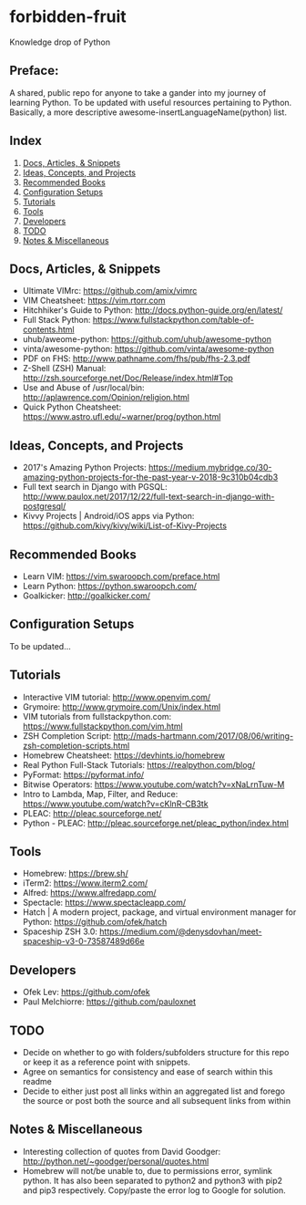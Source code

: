 # forbidden-fruit
Knowledge drop of Python

## Preface:

A shared, public repo for anyone to take a gander into my journey of learning Python. To be updated with useful resources pertaining to Python. Basically, a more descriptive awesome-insertLanguageName(python) list.

## Index
1. [Docs, Articles, & Snippets](#docs-,-articles-,-&-snippets)
2. [Ideas, Concepts, and Projects](#ideas-,-concepts-,-and-projects)
3. [Recommended Books](#recommended-books)
4. [Configuration Setups](#configuration-setups)
5. [Tutorials](*tutorials)
6. [Tools](#tools)
7. [Developers](#developers)
8. [TODO](#todo)
9. [Notes & Miscellaneous](#notes-&-miscellaneous)

## Docs, Articles, & Snippets

* Ultimate VIMrc: https://github.com/amix/vimrc
* VIM Cheatsheet: https://vim.rtorr.com
* Hitchhiker's Guide to Python: http://docs.python-guide.org/en/latest/
* Full Stack Python: https://www.fullstackpython.com/table-of-contents.html
* uhub/aweome-python: https://github.com/uhub/awesome-python
* vinta/awesome-python: https://github.com/vinta/awesome-python
* PDF on FHS: http://www.pathname.com/fhs/pub/fhs-2.3.pdf
* Z-Shell (ZSH) Manual: http://zsh.sourceforge.net/Doc/Release/index.html#Top
* Use and Abuse of /usr/local/bin: http://aplawrence.com/Opinion/religion.html
* Quick Python Cheatsheet: https://www.astro.ufl.edu/~warner/prog/python.html

## Ideas, Concepts, and Projects

* 2017's Amazing Python Projects: https://medium.mybridge.co/30-amazing-python-projects-for-the-past-year-v-2018-9c310b04cdb3
* Full text search in Django with PGSQL: http://www.paulox.net/2017/12/22/full-text-search-in-django-with-postgresql/
* Kivvy Projects | Android/iOS apps via Python: https://github.com/kivy/kivy/wiki/List-of-Kivy-Projects

## Recommended Books

* Learn VIM: https://vim.swaroopch.com/preface.html
* Learn Python: https://python.swaroopch.com/
* Goalkicker: http://goalkicker.com/

## Configuration Setups

To be updated...

## Tutorials

* Interactive VIM tutorial: http://www.openvim.com/
* Grymoire: http://www.grymoire.com/Unix/index.html
* VIM tutorials from fullstackpython.com: https://www.fullstackpython.com/vim.html
* ZSH Completion Script: http://mads-hartmann.com/2017/08/06/writing-zsh-completion-scripts.html
* Homebrew Cheatsheet: https://devhints.io/homebrew
* Real Python Full-Stack Tutorials: https://realpython.com/blog/
* PyFormat: https://pyformat.info/
* Bitwise Operators: https://www.youtube.com/watch?v=xNaLrnTuw-M
* Intro to Lambda, Map, Filter, and Reduce: https://www.youtube.com/watch?v=cKlnR-CB3tk
* PLEAC: http://pleac.sourceforge.net/
* Python - PLEAC: http://pleac.sourceforge.net/pleac_python/index.html

## Tools

* Homebrew: https://brew.sh/
* iTerm2: https://www.iterm2.com/
* Alfred: https://www.alfredapp.com/
* Spectacle: https://www.spectacleapp.com/
* Hatch | A modern project, package, and virtual environment manager for Python: https://github.com/ofek/hatch
* Spaceship ZSH 3.0: https://medium.com/@denysdovhan/meet-spaceship-v3-0-73587489d66e

## Developers

* Ofek Lev: https://github.com/ofek
* Paul Melchiorre: https://github.com/pauloxnet

## TODO

* Decide on whether to go with folders/subfolders structure for this repo or keep it as a reference point with snippets.
* Agree on semantics for consistency and ease of search within this readme
* Decide to either just post all links within an aggregated list and forego the source or post both the source and all subsequent links from within

## Notes & Miscellaneous

* Interesting collection of quotes from David Goodger: http://python.net/~goodger/personal/quotes.html
* Homebrew will not/be unable to, due to permissions error, symlink python. It has also been separated to python2 and python3 with pip2 and pip3 respectively. Copy/paste the error log to Google for solution.